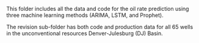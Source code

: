This folder includes all the data and code for the oil rate prediction using three machine learning methods (ARIMA, LSTM, and Prophet).

The revision sub-folder has both code and production data for all 65 wells in the unconventional resources Denver-Julesburg (DJ) Basin.
